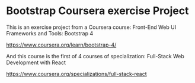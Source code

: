 # Bootstrap Coursera exercise Project

This is an exercise project from a Coursera course: Front-End Web UI Frameworks and Tools: Bootstrap 4

https://www.coursera.org/learn/bootstrap-4/

And this course is the first of 4 courses of specialization: Full-Stack Web Development with React

https://www.coursera.org/specializations/full-stack-react
